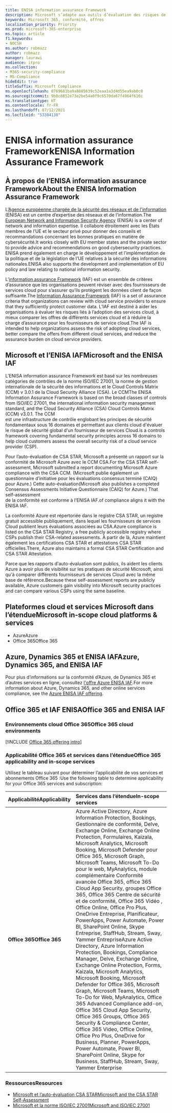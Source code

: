 ```yaml
---
title: ENISA information assurance Framework
description: Microsoft s’adapte aux outils d’évaluation des risques de la ENISA information assurance Framework basée sur l’auto-évaluation de CSA STAR.
keywords: Microsoft 365, conformité, offres
localization_priority: Priority
ms.prod: microsoft-365-enterprise
ms.topic: article
f1.keywords:
- NOCSH
ms.author: robmazz
author: robmazz
manager: laurawi
audience: itpro
ms.collection:
- M365-security-compliance
- MS-Compliance
hideEdit: true
titleSuffix: Microsoft Compliance
ms.openlocfilehash: 0769681ba9a8885639c52eaa1a3d4d55ea9ab0c0
ms.sourcegitcommit: 9b0c8852e73e2be54a0f9c6570da67f4964f616c
ms.translationtype: HT
ms.contentlocale: fr-FR
ms.lasthandoff: 07/12/2021
ms.locfileid: "53384138"
---
```

# <a name="enisa-information-assurance-framework"></a><span data-ttu-id="9b67e-104">ENISA information assurance Framework</span><span class="sxs-lookup"><span data-stu-id="9b67e-104">ENISA Information Assurance Framework</span></span>

## <a name="about-the-enisa-information-assurance-framework"></a><span data-ttu-id="9b67e-105">À propos de l’ENISA information assurance Framework</span><span class="sxs-lookup"><span data-stu-id="9b67e-105">About the ENISA Information Assurance Framework</span></span>

<span data-ttu-id="9b67e-106">L’[Agence européenne chargée de la sécurité des réseaux et de l'information](https://www.enisa.europa.eu/) (ENISA) est un centre d’expertise des réseaux et de l’information.</span><span class="sxs-lookup"><span data-stu-id="9b67e-106">The [European Network and Information Security Agency](https://www.enisa.europa.eu/) (ENISA) is a center of network and information expertise.</span></span> <span data-ttu-id="9b67e-107">Il collabore étroitement avec les États membres de l’UE et le secteur privé pour donner des conseils et recommandations concernant les bonnes pratiques en matière de cybersécurité.</span><span class="sxs-lookup"><span data-stu-id="9b67e-107">It works closely with EU member states and the private sector to provide advice and recommendations on good cybersecurity practices.</span></span> <span data-ttu-id="9b67e-108">ENISA prend également en charge le développement et l’implémentation de la politique et de la législation de l’UE relatives à la sécurité des informations nationales.</span><span class="sxs-lookup"><span data-stu-id="9b67e-108">ENISA also supports the development and implementation of EU policy and law relating to national information security.</span></span>

<span data-ttu-id="9b67e-109">L’[information assurance Framework](https://www.enisa.europa.eu/publications/cloud-computing-information-assurance-framework) (IAF) est un ensemble de critères d’assurance que les organisations peuvent réviser avec des fournisseurs de services cloud pour s’assurer qu’ils protègent les données client de façon suffisante.</span><span class="sxs-lookup"><span data-stu-id="9b67e-109">The [Information Assurance Framework](https://www.enisa.europa.eu/publications/cloud-computing-information-assurance-framework) (IAF) is a set of assurance criteria that organizations can review with cloud service providers to ensure that they sufficiently protect customer data.</span></span> <span data-ttu-id="9b67e-110">L’IAF est destiné à aider les organisations à évaluer les risques liés à l’adoption des services cloud, à mieux comparer les offres de différents services cloud et à réduire la charge d’assurance pour les fournisseurs de service cloud.</span><span class="sxs-lookup"><span data-stu-id="9b67e-110">The IAF is intended to help organizations assess the risk of adopting cloud services, better compare the offers from different cloud services, and reduce the assurance burden on cloud service providers.</span></span>

## <a name="microsoft-and-the-enisa-iaf"></a><span data-ttu-id="9b67e-111">Microsoft et l’ENISA IAF</span><span class="sxs-lookup"><span data-stu-id="9b67e-111">Microsoft and the ENISA IAF</span></span>

<span data-ttu-id="9b67e-p103">L’ENISA information assurance Framework est basé sur les nombreuses catégories de contrôles de la norme ISO/IEC 27001, la norme de gestion internationale de la sécurité des informations et le Cloud Controls Matrix (CCM) v 3.0.1 de la Cloud Security Alliance (CSA). Le CCM</span><span class="sxs-lookup"><span data-stu-id="9b67e-p103">The ENISA Information Assurance Framework is based on the broad classes of controls from ISO/IEC 27001, the international information security management standard, and the Cloud Security Alliance (CSA) Cloud Controls Matrix (CCM) v3.0.1. The CCM</span></span>  
<span data-ttu-id="9b67e-114">est une infrastructure de contrôle englobant les principes de sécurité fondamentaux sous 16 domaines et permettant aux clients cloud d'évaluer le risque de sécurité global d'un fournisseur de services Cloud.</span><span class="sxs-lookup"><span data-stu-id="9b67e-114">is a controls framework covering fundamental security principles across 16 domains to help cloud customers assess the overall security risk of a cloud service provider (CSP).</span></span>

<span data-ttu-id="9b67e-115">Pour l’auto-évaluation de CSA STAR, Microsoft a présenté un rapport sur la conformité de Microsoft Azure avec le CCM CSA.</span><span class="sxs-lookup"><span data-stu-id="9b67e-115">For the CSA STAR self-assessment, Microsoft submitted a report documenting Microsoft Azure compliance with the CSA CCM.</span></span> <span data-ttu-id="9b67e-116">(Microsoft publie également un questionnaire d’initiative pour les évaluations consensus terminé (CAIQ) pour Azure.) Cette auto-évaluation</span><span class="sxs-lookup"><span data-stu-id="9b67e-116">(Microsoft also publishes a completed Consensus Assessments Initiative Questionnaire (CAIQ) for Azure.) That self-assessment</span></span>  
<span data-ttu-id="9b67e-117">de la conformité est conforme à l'ENISA IAF.</span><span class="sxs-lookup"><span data-stu-id="9b67e-117">of compliance aligns it with the ENISA IAF.</span></span>

<span data-ttu-id="9b67e-118">La conformité Azure est répertoriée dans le registre CSA STAR, un registre gratuit accessible publiquement, dans lequel les fournisseurs de services Cloud publient leurs évaluations associées au CSA.</span><span class="sxs-lookup"><span data-stu-id="9b67e-118">Azure compliance is listed on the CSA STAR Registry, a free publicly accessible registry where CSPs publish their CSA-related assessments.</span></span> <span data-ttu-id="9b67e-119">À partir de là, Azure maintient également les certifications CSA STAR et attestations CSA STAR officielles.</span><span class="sxs-lookup"><span data-stu-id="9b67e-119">There, Azure also maintains a formal CSA STAR Certification and CSA STAR Attestation.</span></span>

<span data-ttu-id="9b67e-120">Parce que les rapports d'auto-évaluation sont publics, ils aident les clients Azure à avoir plus de visibilité sur les pratiques de sécurité Microsoft, ainsi qu'à comparer différents fournisseurs de services Cloud avec la même base de référence.</span><span class="sxs-lookup"><span data-stu-id="9b67e-120">Because these self-assessment reports are publicly available, Azure customers gain visibility into Microsoft security practices and can compare various CSPs using the same baseline.</span></span>

## <a name="microsoft-in-scope-cloud-platforms--services"></a><span data-ttu-id="9b67e-121">Plateformes cloud et services Microsoft dans l’étendue</span><span class="sxs-lookup"><span data-stu-id="9b67e-121">Microsoft in-scope cloud platforms & services</span></span>

- <span data-ttu-id="9b67e-122">Azure</span><span class="sxs-lookup"><span data-stu-id="9b67e-122">Azure</span></span>
- <span data-ttu-id="9b67e-123">Office 365</span><span class="sxs-lookup"><span data-stu-id="9b67e-123">Office 365</span></span>

## <a name="azure-dynamics-365-and-enisa-iaf"></a><span data-ttu-id="9b67e-124">Azure, Dynamics 365 et ENISA IAF</span><span class="sxs-lookup"><span data-stu-id="9b67e-124">Azure, Dynamics 365, and ENISA IAF</span></span>

<span data-ttu-id="9b67e-125">Pour plus d’informations sur la conformité d’Azure, de Dynamics 365 et d’autres services en ligne, consultez [l'offre Azure ENISA IAF](/azure/compliance/offerings/offering-eu-enisa-iaf).</span><span class="sxs-lookup"><span data-stu-id="9b67e-125">For more information about Azure, Dynamics 365, and other online services compliance, see the [Azure ENISA IAF offering](/azure/compliance/offerings/offering-eu-enisa-iaf).</span></span>

## <a name="office-365-and-enisa-iaf"></a><span data-ttu-id="9b67e-126">Office 365 et IAF ENISA</span><span class="sxs-lookup"><span data-stu-id="9b67e-126">Office 365 and ENISA IAF</span></span>

### <a name="office-365-cloud-environments"></a><span data-ttu-id="9b67e-127">Environnements cloud Office 365</span><span class="sxs-lookup"><span data-stu-id="9b67e-127">Office 365 cloud environments</span></span>

[!INCLUDE [Office 365 offering intro](../includes/o365-offering-introduction.md)]

### <a name="office-365-applicability-and-in-scope-services"></a><span data-ttu-id="9b67e-128">Applicabilité Office 365 et services dans l’étendue</span><span class="sxs-lookup"><span data-stu-id="9b67e-128">Office 365 applicability and in-scope services</span></span>

<span data-ttu-id="9b67e-129">Utilisez le tableau suivant pour déterminer l’applicabilité de vos services et abonnements Office 365 :</span><span class="sxs-lookup"><span data-stu-id="9b67e-129">Use the following table to determine applicability for your Office 365 services and subscription:</span></span>

| <span data-ttu-id="9b67e-130">**Applicabilité**</span><span class="sxs-lookup"><span data-stu-id="9b67e-130">**Applicability**</span></span> | <span data-ttu-id="9b67e-131">**Services dans l’étendue**</span><span class="sxs-lookup"><span data-stu-id="9b67e-131">**In-scope services**</span></span> |
|:------------------|:----------------------|
| <span data-ttu-id="9b67e-132">**Office 365**</span><span class="sxs-lookup"><span data-stu-id="9b67e-132">**Office 365**</span></span> | <span data-ttu-id="9b67e-133">Azure Active Directory, Azure Information Protection, Bookings, Gestionnaire de conformité, Delve, Exchange Online, Exchange Online Protection, Formulaires, Kaizala, Microsoft Analytics, Microsoft Booking, Microsoft Defender pour Office 365, Microsoft Graph, Microsoft Teams, Microsoft To-Do pour le web, MyAnalytics, module complémentaire Conformité avancée Office 365, office 365 Cloud App Security, groupes Office 365, Office 365 Centre de sécurité et de conformité, Office 365 Vidéo , Office Online, Office Pro Plus, OneDrive Entreprise, Planificateur, PowerApps, Power Automate, Power BI, SharePoint Online, Skype Entreprise, StaffHub, Stream, Sway, Yammer Entreprise</span><span class="sxs-lookup"><span data-stu-id="9b67e-133">Azure Active Directory, Azure Information Protection, Bookings, Compliance Manager, Delve, Exchange Online, Exchange Online Protection, Forms, Kaizala, Microsoft Analytics, Microsoft Booking, Microsoft Defender for Office 365, Microsoft Graph, Microsoft Teams, Microsoft To-Do for Web, MyAnalytics, Office 365 Advanced Compliance add-on, Office 365 Cloud App Security, Office 365 Groups, Office 365 Security & Compliance Center, Office 365 Video, Office Online, Office Pro Plus, OneDrive for Business, Planner, PowerApps, Power Automate, Power BI, SharePoint Online, Skype for Business, StaffHub, Stream, Sway, Yammer Enterprise</span></span> |

### <a name="resources"></a><span data-ttu-id="9b67e-134">Ressources</span><span class="sxs-lookup"><span data-stu-id="9b67e-134">Resources</span></span>

- [<span data-ttu-id="9b67e-135">Microsoft et l’auto-évaluation CSA STAR</span><span class="sxs-lookup"><span data-stu-id="9b67e-135">Microsoft and the CSA STAR Self-Assessment</span></span>](offering-csa-star-self-assessment.md)
- [<span data-ttu-id="9b67e-136">Microsoft et la norme ISO/IEC 27001</span><span class="sxs-lookup"><span data-stu-id="9b67e-136">Microsoft and ISO/IEC 27001</span></span>](offering-ISO-27001.md)
